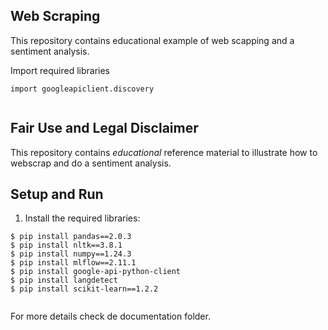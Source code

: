 ## Web Scraping

This repository contains educational example of web scapping and a sentiment analysis.  

Import required libraries

```shell
import googleapiclient.discovery
  
```


## Fair Use and Legal Disclaimer

This repository contains _educational_ reference material to illustrate how to webscrap and do a sentiment analysis.

## Setup and Run
1. Install the required libraries:
```shell
$ pip install pandas==2.0.3
$ pip install nltk==3.8.1
$ pip install numpy==1.24.3
$ pip install mlflow==2.11.1
$ pip install google-api-python-client
$ pip install langdetect
$ pip install scikit-learn==1.2.2
  
```
</details> 

For more details check de documentation folder.
